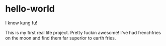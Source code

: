 # hello-world
I know kung fu!

This is my first real life project. Pretty fuckin awesome! 
I've had frenchfries on the moon and find them far superior to earth fries.
